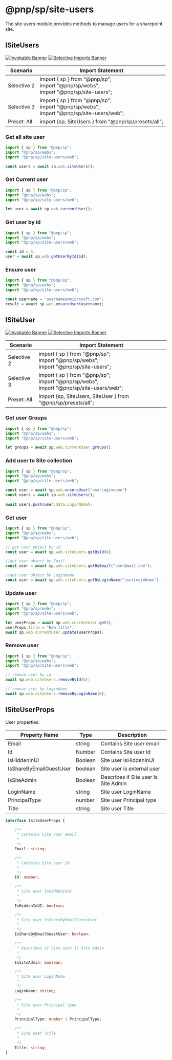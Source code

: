 # @pnp/sp/site-users

The site users module provides methods to manage users for a sharepoint site.

## ISiteUsers

[![Invokable Banner](https://img.shields.io/badge/Invokable-informational.svg)](../concepts/invokable.md) [![Selective Imports Banner](https://img.shields.io/badge/Selective%20Imports-informational.svg)](../concepts/selective-imports.md)  

|Scenario|Import Statement|
|--|--|
|Selective 2|import { sp } from "@pnp/sp";<br />import "@pnp/sp/webs";<br />import "@pnp/sp/site-users";|
|Selective 3|import { sp } from "@pnp/sp";<br />import "@pnp/sp/webs";<br />import "@pnp/sp/site-users/web";|
|Preset: All|import {sp, SiteUsers } from "@pnp/sp/presets/all";|

### Get all site user

```TypeScript
import { sp } from "@pnp/sp";
import "@pnp/sp/webs";
import "@pnp/sp/site-users/web";

const users = await sp.web.siteUsers();
```

### Get Current user

```TypeScript
import { sp } from "@pnp/sp";
import "@pnp/sp/webs";
import "@pnp/sp/site-users/web";

let user = await sp.web.currentUser();
```

### Get user by id

```TypeScript
import { sp } from "@pnp/sp";
import "@pnp/sp/webs";
import "@pnp/sp/site-users/web";

const id = 6;
user = await sp.web.getUserById(id);
```

### Ensure user

```TypeScript
import { sp } from "@pnp/sp";
import "@pnp/sp/webs";
import "@pnp/sp/site-users/web";

const username = "usernames@microsoft.com";
result = await sp.web.ensureUser(username);
```

## ISiteUser

[![Invokable Banner](https://img.shields.io/badge/Invokable-informational.svg)](../concepts/invokable.md) [![Selective Imports Banner](https://img.shields.io/badge/Selective%20Imports-informational.svg)](../concepts/selective-imports.md)  

|Scenario|Import Statement|
|--|--|
|Selective 2|import { sp } from "@pnp/sp";<br />import "@pnp/sp/webs";<br />import "@pnp/sp/site-users";|
|Selective 3|import { sp } from "@pnp/sp";<br />import "@pnp/sp/webs";<br />import "@pnp/sp/site-users/web";|
|Preset: All|import {sp, SiteUsers, SiteUser } from "@pnp/sp/presets/all";|

### Get user Groups

```TypeScript
import { sp } from "@pnp/sp";
import "@pnp/sp/webs";
import "@pnp/sp/site-users/web";

let groups = await sp.web.currentUser.groups();
```

### Add user to Site collection

```TypeScript
import { sp } from "@pnp/sp";
import "@pnp/sp/webs";
import "@pnp/sp/site-users/web";

const user = await sp.web.ensureUser("userLoginname")
const users = await sp.web.siteUsers();
  
await users.push(user.data.LoginName);
```

### Get user

```TypeScript
import { sp } from "@pnp/sp";
import "@pnp/sp/webs";
import "@pnp/sp/site-users/web";

// get user object by id
const user = await sp.web.siteUsers.getById(6);

//get user object by Email
const user = await sp.web.siteUsers.getByEmail("user@mail.com");

//get user object by LoginName
const user = await sp.web.siteUsers.getByLoginName("userLoginName");
```

### Update user

```TypeScript
import { sp } from "@pnp/sp";
import "@pnp/sp/webs";
import "@pnp/sp/site-users/web";

let userProps = await sp.web.currentUser.get();
userProps.Title = "New title";
await sp.web.currentUser.update(userProps);
```

### Remove user

```TypeScript
import { sp } from "@pnp/sp";
import "@pnp/sp/webs";
import "@pnp/sp/site-users/web";

// remove user by id
await sp.web.siteUsers.removeById(6);

// remove user by LoginName
await sp.web.siteUsers.removeByLoginName(6);
```

## ISiteUserProps

User properties:

|Property Name|Type|Description|
|--|--|--|
|Email|string|Contains Site user email|
|Id|Number|Contains Site user Id|
|IsHiddenInUI|Boolean|Site user IsHiddenInUI|
|IsShareByEmailGuestUser|boolean|Site user is external user|
|IsSiteAdmin|Boolean|Describes if Site user Is Site Admin |
|LoginName|string|Site user LoginName|
|PrincipalType|number|Site user Principal type|
|Title|string|Site user Title|

```TypeScript
interface ISiteUserProps {

    /**
     * Contains Site user email
     *
     */
    Email: string;

    /**
     * Contains Site user Id
     *
     */
    Id: number;

    /**
     * Site user IsHiddenInUI
     *
     */
    IsHiddenInUI: boolean;

    /**
     * Site user IsShareByEmailGuestUser
     *
     */
    IsShareByEmailGuestUser: boolean;

    /**
     * Describes if Site user Is Site Admin
     *
     */
    IsSiteAdmin: boolean;

    /**
     * Site user LoginName
     *
     */
    LoginName: string;

    /**
     * Site user Principal type
     *
     */
    PrincipalType: number | PrincipalType;

    /**
     * Site user Title
     *
     */
    Title: string;
}
```
